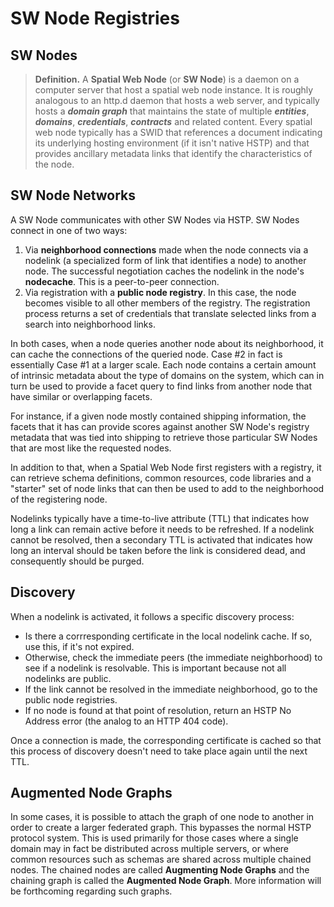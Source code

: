 # SW Node Registries

## SW Nodes

> __Definition.__ A __Spatial Web Node__ (or __SW Node__) is a daemon on a computer server that host a spatial web node instance. It is roughly analogous to an http.d daemon that hosts a web server, and typically hosts a *__domain graph__* that maintains the state of multiple *__entities__*, *__domains__*, *__credentials__*, *__contracts__* and related content. Every spatial web node typically has a SWID that references a document indicating its underlying hosting environment (if it isn't native HSTP) and that provides ancillary metadata links that identify the characteristics of the node.

## SW Node Networks

A SW Node communicates with other SW Nodes via HSTP. SW Nodes connect in one of two ways: 

1. Via __neighborhood connections__ made when the node connects via a nodelink (a specialized form of link that identifies a node) to another node. The successful negotiation caches the nodelink in the node's __nodecache__. This is a peer-to-peer connection.
2. Via registration with a __public node registry__. In this case, the node becomes visible to all other members of the registry. The registration process returns a set of credentials that translate selected links from a search into neighborhood links.

In both cases, when a node queries another node about its neighborhood, it can cache the connections of the queried node. Case #2 in fact is essentially Case #1 at a larger scale. Each node contains a certain amount of intrinsic metadata about the type of domains on the system, which can in turn be used to provide a facet query to find links from another node that have similar or overlapping facets. 

For instance, if a given node mostly contained shipping information, the facets that it has can provide scores against another SW Node's registry metadata that was tied into shipping to retrieve those particular SW Nodes that are most like the requested nodes.

In addition to that, when a Spatial Web Node first registers with a registry, it can retrieve schema definitions, common resources, code libraries and a "starter" set of node links that can then be used to add to the neighborhood of the registering node.

Nodelinks typically have a time-to-live attribute (TTL) that indicates how long a link can remain active before it needs to be refreshed. If a nodelink cannot be resolved, then a secondary TTL is activated that indicates how long an interval should be taken before the link is considered dead, and consequently should be purged.

## Discovery

When a nodelink is activated, it follows a specific discovery process:

* Is there a corrresponding certificate in the local nodelink cache. If so, use this, if it's not expired.
* Otherwise, check the immediate peers (the immediate neighborhood) to see if a nodelink is resolvable. This is important because not all nodelinks are public.
* If the link cannot be resolved in the immediate neighborhood, go to the public node registries. 
* If no node is found at that point of resolution, return an HSTP No Address error (the analog to an HTTP 404 code).

Once a connection is made, the corresponding certificate is cached so that this process of discovery doesn't need to take place again until the next TTL.

## Augmented Node Graphs

In some cases, it is possible to attach the graph of one node to another in order to create a larger federated graph. This bypasses the normal HSTP protocol system. This is used primarily for those cases where a single domain may in fact be distributed across multiple servers, or where common resources such as schemas are shared across multiple chained nodes. The chained nodes are called __Augmenting Node Graphs__ and the chaining graph is called the __Augmented Node Graph__. More information will be forthcoming regarding such graphs.  



